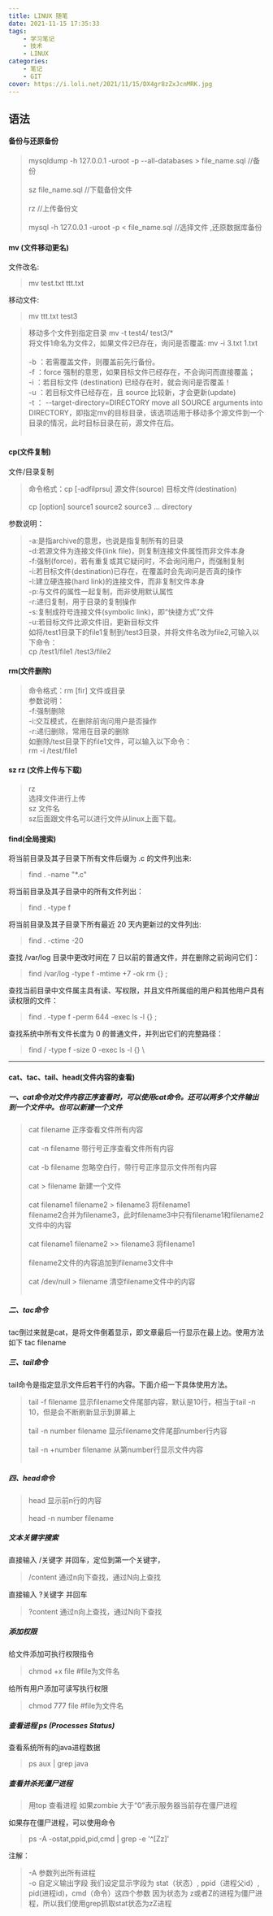 ```yaml
---
title: LINUX 随笔
date: 2021-11-15 17:35:33
tags:
    - 学习笔记
    - 技术
    - LINUX
categories: 
    - 笔记
    - GIT
cover: https://i.loli.net/2021/11/15/DX4gr8zZxJcnMRK.jpg
---
```

## 语法
#### 备份与还原备份
>  mysqldump -h 127.0.0.1 -uroot -p --all-databases > file_name.sql //备份 </br></br>
sz file_name.sql //下载备份⽂件 </br></br>
rz //上传备份⽂ </br></br>
mysql -h 127.0.0.1 -uroot -p < file_name.sql //选择⽂件 ,还原数据库备份

#### mv (文件移动更名)
文件改名:
> mv test.txt ttt.txt</br>

移动文件:
> mv ttt.txt test3


> 移动多个文件到指定目录
> mv -t test4/ test3/*</br>
 将文件1命名为文件2，如果文件2已存在，询问是否覆盖:
> mv -i 3.txt 1.txt</br></br>
> -b ：若需覆盖文件，则覆盖前先行备份。<br>
> -f ：force 强制的意思，如果目标文件已经存在，不会询问而直接覆盖；<br>
> -i ：若目标文件 (destination) 已经存在时，就会询问是否覆盖！<br>
> -u ：若目标文件已经存在，且 source 比较新，才会更新(update)<br>
> -t  ： --target-directory=DIRECTORY move all SOURCE arguments into<br> DIRECTORY，即指定mv的目标目录，该选项适用于移动多个源文件到一个目录的情况，此时目标目录在前，源文件在后。<br><br>

#### cp(文件复制)
文件/目录复制
 > 命令格式：cp [-adfilprsu] 源文件(source) 目标文件(destination)</br></br>
              cp [option] source1 source2 source3 ...  directory</br>
              
              
              
参数说明：
>    -a:是指archive的意思，也说是指复制所有的目录</br>
    -d:若源文件为连接文件(link file)，则复制连接文件属性而非文件本身</br>
    -f:强制(force)，若有重复或其它疑问时，不会询问用户，而强制复制</br>
    -i:若目标文件(destination)已存在，在覆盖时会先询问是否真的操作</br>
    -l:建立硬连接(hard link)的连接文件，而非复制文件本身</br>
    -p:与文件的属性一起复制，而非使用默认属性</br>
    -r:递归复制，用于目录的复制操作</br>
    -s:复制成符号连接文件(symbolic link)，即“快捷方式”文件</br>
    -u:若目标文件比源文件旧，更新目标文件</br>
    如将/test1目录下的file1复制到/test3目录，并将文件名改为file2,可输入以下命令：</br>
    cp /test1/file1 /test3/file2
    
#### rm(文件删除)

>   命令格式：rm [fir] 文件或目录</br>
    参数说明：</br>
    -f:强制删除</br>
    -i:交互模式，在删除前询问用户是否操作</br>
    -r:递归删除，常用在目录的删除</br>
    如删除/test目录下的file1文件，可以输入以下命令：</br>
    rm -i /test/file1
    
#### sz rz (文件上传与下载)
> rz   
选择文件进行上传</br>
>sz 文件名</br>
sz后面跟文件名可以进行文件从linux上面下载。

#### find(全局搜索)
将当前目录及其子目录下所有文件后缀为 .c 的文件列出来:

> find . -name "*.c"


将当前目录及其子目录中的所有文件列出：

> find . -type f


将当前目录及其子目录下所有最近 20 天内更新过的文件列出:

> find . -ctime -20


查找 /var/log 目录中更改时间在 7 日以前的普通文件，并在删除之前询问它们：

> find /var/log -type f -mtime +7 -ok rm {} \;


查找当前目录中文件属主具有读、写权限，并且文件所属组的用户和其他用户具有读权限的文件：

> find . -type f -perm 644 -exec ls -l {} \;


查找系统中所有文件长度为 0 的普通文件，并列出它们的完整路径：

> find / -type f -size 0 -exec ls -l {} \
----

#### cat、tac、tail、head(文件内容的查看)
##### 一、cat命令对文件内容正序查看时，可以使用cat命令。还可以两多个文件输出到一个文件中。也可以新建一个文件

> cat filename  正序查看文件所有内容</br></br>
  cat -n filename 带行号正序查看文件所有内容</br></br>
  cat -b filename 忽略空白行，带行号正序显示文件所有内容</br></br>
  cat  > filename 新建一个文件</br></br>
  cat filename1 filename2 > filename3 将filename1</br> filename2合并为filename3，此时filename3中只有filename1和filename2文件中的内容</br></br>
  cat filename1 filename2 >> filename3 将filename1</br></br> filename2文件的内容追加到filename3文件中</br></br>
  cat /dev/null > filename 清空filename文件中的内容</br></br>

##### 二、tac命令
tac倒过来就是cat，是将文件倒着显示，即文章最后一行显示在最上边。使用方法如下 tac filename

##### 三、tail命令

tail命令是指定显示文件后若干行的内容。下面介绍一下具体使用方法。

> tail -f filename 显示filename文件尾部内容，默认是10行，相当于tail -n 10，但是会不断刷新显示到屏幕上</br></br>
tail -n number filename 显示filename文件尾部number行内容</br></br>
tail -n +number filename 从第number行显示文件内容</br></br>

##### 四、head命令

> head 显示前n行的内容</br></br>
  head -n number filename


##### 文本关键字搜索

直接输入 /关键字 并回车，定位到第一个关键字，
> /content 通过n向下查找，通过N向上查找

直接输入 ?关键字 并回车
> ?content 通过n向上查找，通过N向下查找

##### 添加权限

给文件添加可执行权限指令
> chmod +x file  #file为文件名

给所有用户添加可读写执行权限
> chmod 777 file  #file为文件名

##### 查看进程 ps (Processes Status)

查看系统所有的java进程数据

> ps aux | grep java

##### 查看并杀死僵尸进程
> 用top 查看进程 如果zombie 大于“0”表示服务器当前存在僵尸进程

如果存在僵尸进程，可以使用命令
> ps -A -ostat,ppid,pid,cmd | grep -e '^\[Zz]\'

注解：
> -A 参数列出所有进程</br>
>-o 自定义输出字段 我们设定显示字段为 stat（状态）, ppid（进程父id）, pid(进程id)，cmd（命令）这四个参数
因为状态为 z或者Z的进程为僵尸进程，所以我们使用grep抓取stat状态为zZ进程

